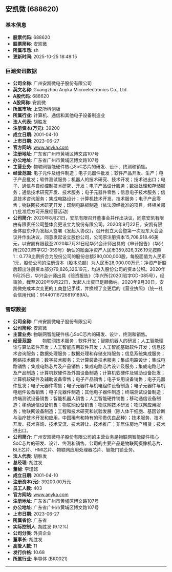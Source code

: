 ## 安凯微 (688620)

### 基本信息

- **股票代码**: 688620
- **股票简称**: 安凯微
- **所属市场**: sh
- **更新时间**: 2025-10-25 18:48:15

### 巨潮资讯数据

- **公司全称**: 广州安凯微电子股份有限公司
- **英文名称**: Guangzhou Anyka Microelectronics Co., Ltd.
- **A股代码**: 688620
- **A股简称**: 安凯微
- **所属市场**: 上交所科创板
- **所属行业**: 计算机、通信和其他电子设备制造业
- **法人代表**: 胡胜发
- **注册资本(万元)**: 39200
- **成立日期**: 2001-04-10
- **上市日期**: 2023-06-27
- **官方网站**: www.anyka.com
- **注册地址**: 广东省广州市黄埔区博文路107号
- **办公地址**: 广东省广州市黄埔区博文路107号
- **主营业务**: 物联网智能硬件核心SoC芯片的研发、设计、终测和销售。
- **经营范围**: 电子元件及组件制造；电子元器件批发；软件产品开发、生产；电子产品批发；软件测试服务；机器人的技术研究、技术开发；技术进出口；电子、通信与自动控制技术研究、开发；电子产品设计服务；数据处理和存储服务；通信技术研究开发、技术服务；电子元器件零售；信息电子技术服务；信息技术咨询服务；集成电路设计；计算机技术开发、技术服务；电子产品零售；物联网技术研究开发；印制电路板制造（依法须经批准的项目，经相关部门批准后方可开展经营活动）
- **公司简介**: 2020年8月21日，安凯有限召开董事会并作出决议，同意安凯有限由有限责任公司整体变更设立为股份有限公司。2020年9月22日，安凯有限全体股东作为发起人签署《发起人协议》，召开创立大会暨第一次股东大会会议并作出决议，同意发起设立股份公司，公司原注册资本15,708,918.46美元，以安凯有限截至2020年7月31日经华兴会计师出具的《审计报告》（华兴所[2020]审字GD-359号）确认的账面净资产人民币359,826,326.19元按照1：0.778比例折合为股份公司的股份总额280,000,000股，每股面值为人民币1元，股份公司的注册资本（股本总额）为人民币28,000.00万元；净资产折股后超出注册资本部分79,826,326.19元，均进入股份公司的资本公积。2020年9月25日，华兴会计师出具《验资报告》（华兴所[2020]验字GD-085号），经审验，截至2020年9月22日，发起人出资已足额缴纳。2020年9月30日，安凯微完成本次变更的工商登记手续，并换领了变更后的《营业执照》（统一社会信用代码：91440116726819189A)。

### 雪球数据

- **公司全称**: 广州安凯微电子股份有限公司
- **公司简称**: 安凯微
- **主营业务**: 物联网智能硬件核心SoC芯片的研发、设计、终测和销售。
- **经营范围**: 　　物联网技术服务；软件开发；智能机器人的研发；人工智能理论与算法软件开发；人工智能应用软件开发；人工智能基础软件开发；信息技术咨询服务；数据处理服务；数据处理和存储支持服务；信息系统集成服务；网络技术服务；数字技术服务；云计算装备技术服务；集成电路设计；集成电路销售；集成电路芯片及产品销售；集成电路芯片设计及服务；集成电路芯片及产品制造；计算机软硬件及外围设备制造；计算机软硬件及辅助设备批发；计算机软硬件及辅助设备零售；电子产品销售；电子专用设备销售；电子元器件批发；电子元器件零售；电子元器件与机电组件设备制造；电子元器件与机电组件设备销售；电子元器件制造；其他电子器件制造；终端测试设备制造；终端测试设备销售；智能机器人销售；人工智能硬件销售；移动通信设备制造；移动通信设备销售；物联网设备销售；物联网技术研发；物联网应用服务；物联网设备制造；工程和技术研究和试验发展（除人体干细胞、基因诊断与治疗技术开发和应用，中国稀有和特有的珍贵优良品种）；技术服务、技术开发、技术咨询、技术交流、技术转让、技术推广；非居住房地产租赁；技术进出口。
- **公司简介**: 广州安凯微电子股份有限公司的主营业务是物联网智能硬件核心SoC芯片的研发、设计、终测和销售。公司的主要产品是物联网摄像机芯片、BLE芯片、HMI芯片、物联网应用处理器芯片、智能门锁业务。
- **法人代表**: 胡胜发
- **总经理**: 胡胜发
- **董秘**: 李瑾懿
- **成立日期**: 2001-04-10
- **注册资本(元)**: 39200.00万元
- **员工人数**: 403
- **官方网站**: www.anyka.com
- **注册地址**: 广东省广州市黄埔区博文路107号
- **办公地址**: 广东省广州市黄埔区博文路107号
- **上市日期**: 2023-06-27
- **所属省份**: 广东省
- **实际控制人**: 胡胜发 (9.12%)
- **公司分类**: 外资企业
- **董事长**: 胡胜发
- **高管人数**: 11
- **发行价格**: 10.68
- **所属行业**: 半导体 (BK0021)

---